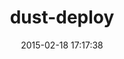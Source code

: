 ---
layout: post
title:  "dust-deploy"
repo:   "kechagia/dust-deploy"
date:   2015-02-18 17:17:38
gemurl: https://github.com/kechagia/dust-deploy
---